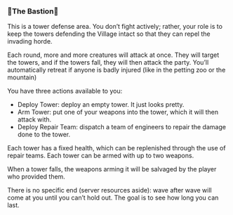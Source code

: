 ### 🏰The Bastion🏰
This is a tower defense area. You don’t fight actively; rather, your role is to keep the towers defending the
  Village intact so that they can repel the invading horde.

Each round, more and more creatures will attack at once. They will target the towers, and if the towers fall, they
  will then attack the party. You’ll automatically retreat if anyone is badly injured (like in the petting zoo or the
  mountain)

You have three actions available to you:


  - Deploy Tower: deploy an empty tower. It just looks pretty.
  - Arm Tower: put one of your weapons into the tower, which it will then attack with.
  - Deploy Repair Team: dispatch a team of engineers to repair the damage done to the tower.

Each tower has a fixed health, which can be replenished through the use of repair teams. Each tower can be armed
  with up to two weapons.

When a tower falls, the weapons arming it will be salvaged by the player who provided them.

There is no specific end (server resources aside): wave after wave will come at you until you can’t hold out. The
  goal is to see how long you can last.


